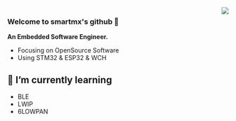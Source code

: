 <img align="right" src="https://github-readme-stats.vercel.app/api?username=smartmx&show_icons=true&icon_color=CE1D2D&text_color=718096&bg_color=ffffff&hide_title=true" />

### Welcome to smartmx's github 👋

**An Embedded Software Engineer.**

* Focusing on OpenSource Software
* Using STM32 & ESP32 & WCH

## 🌱 I’m currently learning

* BLE
* LWIP
* 6LOWPAN
